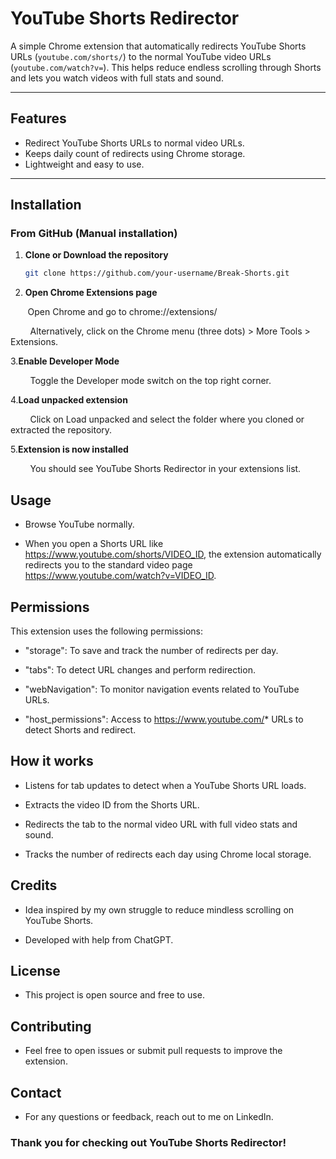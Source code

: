 # YouTube Shorts Redirector

A simple Chrome extension that automatically redirects YouTube Shorts URLs (`youtube.com/shorts/`) to the normal YouTube video URLs (`youtube.com/watch?v=`). This helps reduce endless scrolling through Shorts and lets you watch videos with full stats and sound.

---

## Features

- Redirect YouTube Shorts URLs to normal video URLs.
- Keeps daily count of redirects using Chrome storage.
- Lightweight and easy to use.

---

## Installation

### From GitHub (Manual installation)

1. **Clone or Download the repository**

   ```bash
   git clone https://github.com/your-username/Break-Shorts.git
   
2. **Open Chrome Extensions page**

 &nbsp; &nbsp; &nbsp; &nbsp;Open Chrome and go to chrome://extensions/

  &nbsp; &nbsp; &nbsp; &nbsp; Alternatively, click on the Chrome menu (three dots) > More Tools > Extensions.

3.**Enable Developer Mode**

   &nbsp; &nbsp; &nbsp; &nbsp; Toggle the Developer mode switch on the top right corner.

4.**Load unpacked extension**

   &nbsp; &nbsp; &nbsp; &nbsp; Click on Load unpacked and select the folder where you cloned or extracted the repository.


5.**Extension is now installed**

   &nbsp; &nbsp; &nbsp; &nbsp; You should see YouTube Shorts Redirector in your extensions list.
   
## Usage

- Browse YouTube normally.

- When you open a Shorts URL like https://www.youtube.com/shorts/VIDEO_ID, the extension automatically redirects you to the standard video page https://www.youtube.com/watch?v=VIDEO_ID.

## Permissions

This extension uses the following permissions:

- "storage": To save and track the number of redirects per day.

- "tabs": To detect URL changes and perform redirection.

- "webNavigation": To monitor navigation events related to YouTube URLs.

- "host_permissions": Access to https://www.youtube.com/* URLs to detect Shorts and redirect.


## How it works
- Listens for tab updates to detect when a YouTube Shorts URL loads.

- Extracts the video ID from the Shorts URL.

- Redirects the tab to the normal video URL with full video stats and sound.

- Tracks the number of redirects each day using Chrome local storage.

## Credits
- Idea inspired by my own struggle to reduce mindless scrolling on YouTube Shorts.

- Developed with help from ChatGPT.

 ## License
- This project is open source and free to use.

## Contributing
- Feel free to open issues or submit pull requests to improve the extension.

## Contact
- For any questions or feedback, reach out to me on LinkedIn.



### Thank you for checking out YouTube Shorts Redirector!
